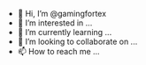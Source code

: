 - 👋 Hi, I’m @gamingfortex
- 👀 I’m interested in ...
- 🌱 I’m currently learning ...
- 💞️ I’m looking to collaborate on ...
- 📫 How to reach me ...

<!---
gamingfortex/gamingfortex is a ✨ special ✨ repository because its `README.md` (this file) appears on your GitHub profile.
You can click the Preview link to take a look at your changes.
--->
